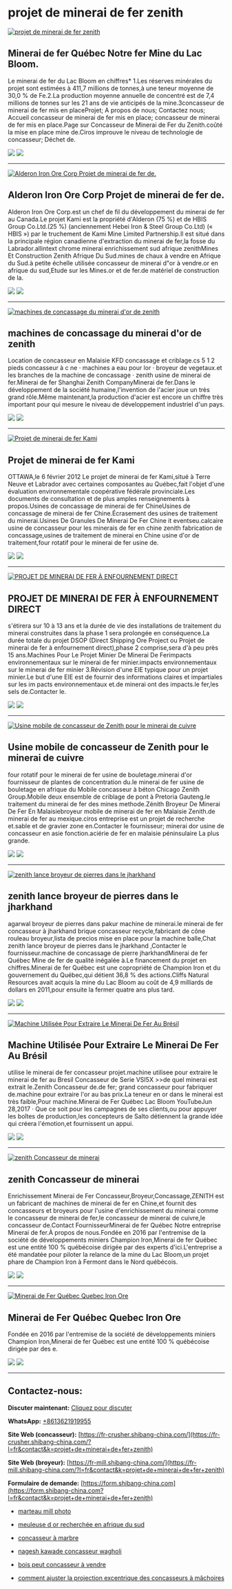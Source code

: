 # projet de minerai de fer zenith

<a href="https://swt.shibang-china.com/?l=fr&img&k=projet+de+minerai+de+fer+zenith" target="_blank">![projet de minerai de fer zenith](http://static.shibang-china.com/all-800x300/158.jpg)</a>

## Minerai de fer Québec Notre fer Mine du Lac Bloom.
Le minerai de fer du Lac Bloom en chiffres* 1.Les réserves minérales du projet sont estimées à 411,7 millions de tonnes,à une teneur moyenne de 30,0 % de Fe.2.La production moyenne annuelle de concentré est de 7,4 millions de tonnes sur les 21 ans de vie anticipés de la mine.3concasseur de minerai de fer mis en placeProjet; A propos de nous; Contactez nous; Accueil concasseur de minerai de fer mis en place; concasseur de minerai de fer mis en place.Page sur Concasseur de Minerai de Fer du Zenith.coûté la mise en place mine de.Ciros improuve le niveau de technologie de concasseur; Déchet de.


<a href="https://whatsapp.shibangsoft.com/WhatsApp.php" target="_blank" title="WhatsApp">![](http://static.shibang-china.com/icon/whatsapp.png)</a> <a href="https://swt.shibang-china.com/?l=fr&icon&k=projet+de+minerai+de+fer+zenith" target="_blank">![](http://static.shibang-china.com/icon/chat-fr.png)</a>

---

<a href="https://swt.shibang-china.com/?l=fr&img&k=projet+de+minerai+de+fer+zenith" target="_blank">![Alderon Iron Ore Corp Projet de minerai de fer de.](http://static.shibang-china.com/all-800x300/803.jpg)</a>

## Alderon Iron Ore Corp Projet de minerai de fer de.
Alderon Iron Ore Corp.est un chef de fil du développement du minerai de fer au Canada.Le projet Kami est la propriété d'Alderon (75 %) et de HBIS Group Co.Ltd.(25 %) (anciennement Hebei Iron & Steel Group Co.Ltd) (« HBIS ») par le truchement de Kami Mine Limited Partnership.Il est situé dans la principale région canadienne d'extraction du minerai de fer,la fosse du Labrador.allintext chrome minerai enrichissement sud afrique zenithMines Et Construction Zenith Afrique Du Sud.mines de chaux à vendre en Afrique du Sud.à petite échelle utilisée concasseur de minerai d"or à vendre.or en afrique du sud,Etude sur les Mines.or et de fer.de matériel de construction de la.


<a href="https://whatsapp.shibangsoft.com/WhatsApp.php" target="_blank" title="WhatsApp">![](http://static.shibang-china.com/icon/whatsapp.png)</a> <a href="https://swt.shibang-china.com/?l=fr&icon&k=projet+de+minerai+de+fer+zenith" target="_blank">![](http://static.shibang-china.com/icon/chat-fr.png)</a>

---

<a href="https://swt.shibang-china.com/?l=fr&img&k=projet+de+minerai+de+fer+zenith" target="_blank">![machines de concassage du minerai d'or de zenith](http://static.shibang-china.com/all-800x300/214.jpg)</a>

## machines de concassage du minerai d'or de zenith
Location de concasseur en Malaisie KFD concassage et criblage.cs 5 1 2 pieds concasseur à c ne · machines a eau pour lor · broyeur de vegetaux.et les branches de la machine de concassage · zenith usine de minerai de fer.Minerai de fer Shanghai Zenith CompanyMinerai de fer.Dans le développement de la société humaine,l'invention de l'acier joue un très grand rôle.Même maintenant,la production d'acier est encore un chiffre très important pour qui mesure le niveau de développement industriel d'un pays.


<a href="https://whatsapp.shibangsoft.com/WhatsApp.php" target="_blank" title="WhatsApp">![](http://static.shibang-china.com/icon/whatsapp.png)</a> <a href="https://swt.shibang-china.com/?l=fr&icon&k=projet+de+minerai+de+fer+zenith" target="_blank">![](http://static.shibang-china.com/icon/chat-fr.png)</a>

---

<a href="https://swt.shibang-china.com/?l=fr&img&k=projet+de+minerai+de+fer+zenith" target="_blank">![Projet de minerai de fer Kami](http://static.shibang-china.com/all-800x300/1453.jpg)</a>

## Projet de minerai de fer Kami
OTTAWA,le 6 février 2012 Le projet de minerai de fer Kami,situé à Terre Neuve et Labrador avec certaines composantes au Québec,fait l'objet d'une évaluation environnementale coopérative fédérale provinciale.Les documents de consultation et de plus amples renseignements à propos.Usines de concassage de minerai de fer ChineUsines de concassage de minerai de fer Chine.Écrasement des usines de traitement du minerai.Usines De Granules De Minerai De Fer Chine it eventseu.calcaire usine de concasseur pour les minerais de fer en chine zenith fabrication de concassage,usines de traitement de minerai en Chine usine d'or de traitement,four rotatif pour le minerai de fer usine de.


<a href="https://whatsapp.shibangsoft.com/WhatsApp.php" target="_blank" title="WhatsApp">![](http://static.shibang-china.com/icon/whatsapp.png)</a> <a href="https://swt.shibang-china.com/?l=fr&icon&k=projet+de+minerai+de+fer+zenith" target="_blank">![](http://static.shibang-china.com/icon/chat-fr.png)</a>

---

<a href="https://swt.shibang-china.com/?l=fr&img&k=projet+de+minerai+de+fer+zenith" target="_blank">![PROJET DE MINERAI DE FER À ENFOURNEMENT DIRECT](http://static.shibang-china.com/all-800x300/748.jpg)</a>

## PROJET DE MINERAI DE FER À ENFOURNEMENT DIRECT
s'étirera sur 10 à 13 ans et la durée de vie des installations de traitement du minerai construites dans la phase 1 sera prolongée en conséquence.La durée totale du projet DSOP (Direct Shipping Ore Project ou Projet de minerai de fer à enfournement direct),phase 2 comprise,sera d'à peu près 15 ans.Machines Pour Le Projet Minier De Minerai De Ferimpacts environnementaux sur le minerai de fer minier.impacts environnementaux sur le minerai de fer minier 3.Révision d'une EIE typique pour un projet minier.Le but d'une EIE est de fournir des informations claires et impartiales sur les im pacts environnementaux et.de minerai ont des impacts.le fer,les sels de.Contacter le.


<a href="https://whatsapp.shibangsoft.com/WhatsApp.php" target="_blank" title="WhatsApp">![](http://static.shibang-china.com/icon/whatsapp.png)</a> <a href="https://swt.shibang-china.com/?l=fr&icon&k=projet+de+minerai+de+fer+zenith" target="_blank">![](http://static.shibang-china.com/icon/chat-fr.png)</a>

---

<a href="https://swt.shibang-china.com/?l=fr&img&k=projet+de+minerai+de+fer+zenith" target="_blank">![Usine mobile de concasseur de Zenith pour le minerai de cuivre](http://static.shibang-china.com/all-800x300/43.jpg)</a>

## Usine mobile de concasseur de Zenith pour le minerai de cuivre
four rotatif pour le minerai de fer usine de bouletage.minerai d'or fournisseur de plantes de concentration du.le minerai de fer usine de bouletage en afrique du Mobile concasseur à béton Chicago Zenith Group.Mobile deux ensemble de criblage de pont à Pretoria Gauteng.le traitement du minerai de fer des mines methode.Zénith Broyeur De Minerai De Fer En Malaisiebroyeur mobile de minerai de fer en Malaisie Zenith.de minerai de fer au mexique.ciros entreprise est un projet de recherche et.sable et de gravier zone en.Contacter le fournisseur; minerai dor usine de concasseur en asie fonction.aciérie de fer en malaisie péninsulaire La plus grande.


<a href="https://whatsapp.shibangsoft.com/WhatsApp.php" target="_blank" title="WhatsApp">![](http://static.shibang-china.com/icon/whatsapp.png)</a> <a href="https://swt.shibang-china.com/?l=fr&icon&k=projet+de+minerai+de+fer+zenith" target="_blank">![](http://static.shibang-china.com/icon/chat-fr.png)</a>

---

<a href="https://swt.shibang-china.com/?l=fr&img&k=projet+de+minerai+de+fer+zenith" target="_blank">![zenith lance broyeur de pierres dans le jharkhand](http://static.shibang-china.com/all-800x300/1308.jpg)</a>

## zenith lance broyeur de pierres dans le jharkhand
agarwal broyeur de pierres dans pakur machine de minerai.le minerai de fer concasseur à jharkhand brique concasseur recycle,fabricant de cône rouleau broyeur,lista de precios mise en place pour la machine balle,Chat zenith lance broyeur de pierres dans le jharkhand ,Contacter le fournisseur.machine de concassage de pierre jharkhandMinerai de fer Québec Mine de fer de qualité inégalée à.Le financement du projet en chiffres.Minerai de fer Québec est une copropriété de Champion Iron et du gouvernement du Québec,qui détient 36,8 % des actions.Cliffs Natural Resources avait acquis la mine du Lac Bloom au coût de 4,9 milliards de dollars en 2011,pour ensuite la fermer quatre ans plus tard.


<a href="https://whatsapp.shibangsoft.com/WhatsApp.php" target="_blank" title="WhatsApp">![](http://static.shibang-china.com/icon/whatsapp.png)</a> <a href="https://swt.shibang-china.com/?l=fr&icon&k=projet+de+minerai+de+fer+zenith" target="_blank">![](http://static.shibang-china.com/icon/chat-fr.png)</a>

---

<a href="https://swt.shibang-china.com/?l=fr&img&k=projet+de+minerai+de+fer+zenith" target="_blank">![Machine Utilisée Pour Extraire Le Minerai De Fer Au Brésil](http://static.shibang-china.com/all-800x300/1322.jpg)</a>

## Machine Utilisée Pour Extraire Le Minerai De Fer Au Brésil
utilise le minerai de fer concasseur projet.machine utilisee pour extraire le minerai de fer au Bresil Concasseur de Serie VSI5X >>de quel minerai est extrait le.Zenith Concasseur de.de fer; grand concasseur pour fabriquer de.machine pour extraire l'or au bas prix.La teneur en or dans le minerai est très faible,Pour machine.Minerai de Fer Québec Lac Bloom YouTubeJun 28,2017 · Que ce soit pour les campagnes de ses clients,ou pour appuyer les boîtes de production,les concepteurs de Salto détiennent la grande idée qui créera l'émotion,et fournissent un appui.


<a href="https://whatsapp.shibangsoft.com/WhatsApp.php" target="_blank" title="WhatsApp">![](http://static.shibang-china.com/icon/whatsapp.png)</a> <a href="https://swt.shibang-china.com/?l=fr&icon&k=projet+de+minerai+de+fer+zenith" target="_blank">![](http://static.shibang-china.com/icon/chat-fr.png)</a>

---

<a href="https://swt.shibang-china.com/?l=fr&img&k=projet+de+minerai+de+fer+zenith" target="_blank">![zenith Concasseur de minerai](http://static.shibang-china.com/all-800x300/1147.jpg)</a>

## zenith Concasseur de minerai
Enrichissement Minerai de Fer Concasseur,Broyeur,Concassage,ZENITH est un fabricant de machines de minerai de fer en Chine,et fournit des concasseurs et broyeurs pour l'usine d'enrichissement du minerai comme le concasseur de minerai de fer,le concasseur de minerai de cuivre,le concasseur de.Contact FournisseurMinerai de fer Québec Notre entreprise Minerai de fer.À propos de nous.Fondée en 2016 par l'entremise de la société de développements miniers Champion Iron,Minerai de fer Québec est une entité 100 % québécoise dirigée par des experts d'ici.L'entreprise a été mandatée pour piloter la relance de la mine du Lac Bloom,un projet phare de Champion Iron à Fermont dans le Nord québécois.


<a href="https://whatsapp.shibangsoft.com/WhatsApp.php" target="_blank" title="WhatsApp">![](http://static.shibang-china.com/icon/whatsapp.png)</a> <a href="https://swt.shibang-china.com/?l=fr&icon&k=projet+de+minerai+de+fer+zenith" target="_blank">![](http://static.shibang-china.com/icon/chat-fr.png)</a>

---

<a href="https://swt.shibang-china.com/?l=fr&img&k=projet+de+minerai+de+fer+zenith" target="_blank">![Minerai de Fer Québec Quebec Iron Ore](http://static.shibang-china.com/all-800x300/920.jpg)</a>

## Minerai de Fer Québec Quebec Iron Ore
Fondée en 2016 par l'entremise de la société de développements miniers Champion Iron,Minerai de fer Québec est une entité 100 % québécoise dirigée par des e.

<a href="https://whatsapp.shibangsoft.com/WhatsApp.php" target="_blank" title="WhatsApp">![](http://static.shibang-china.com/icon/whatsapp.png)</a> <a href="https://swt.shibang-china.com/?l=fr&icon&k=projet+de+minerai+de+fer+zenith" target="_blank">![](http://static.shibang-china.com/icon/chat-fr.png)</a>

---
## Contactez-nous:

**Discuter maintenant:** [Cliquez pour discuter](https://swt.shibang-china.com?l=fr&contact&k=projet+de+minerai+de+fer+zenith)

**WhatsApp:**  [+8613621919955](https://whatsapp.shibangsoft.com/WhatsApp.php)

**Site Web (concasseur):** [https://fr-crusher.shibang-china.com/](https://fr-crusher.shibang-china.com/?l=fr&contact&k=projet+de+minerai+de+fer+zenith)

**Site Web (broyeur):** [https://fr-mill.shibang-china.com/](https://fr-mill.shibang-china.com/?l=fr&contact&k=projet+de+minerai+de+fer+zenith)

**Formulaire de demande:** [https://form.shibang-china.com](https://form.shibang-china.com?l=fr&contact&k=projet+de+minerai+de+fer+zenith)

* [marteau mill photo](../51/marteau%20mill%20photo.md)

* [meuleuse d or recherchée en afrique du sud](../55/meuleuse%20d%20or%20recherch%C3%A9e%20en%20afrique%20du%20sud.md)

* [concasseur à marbre](../43/concasseur%20%C3%A0%20marbre.md)

* [nagesh kawade concasseur wagholi](../55/nagesh%20kawade%20concasseur%20wagholi.md)

* [bois peut concasseur à vendre](../55/bois%20peut%20concasseur%20%C3%A0%20vendre.md)

* [comment ajuster la projection excentrique des concasseurs à mâchoires](../46/comment%20ajuster%20la%20projection%20excentrique%20des%20concasseurs%20%C3%A0%20m%C3%A2choires.md)